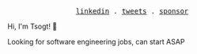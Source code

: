 <p align="center">
  <samp>
    <a href="https://linkedin.com/in/tsogt-otgonbaatar">linkedin</a> .   
    <a href="https://twitter.com/@endigo__">tweets</a> .
    <a href="https://github.com/sponsors/endigo">sponsor</a>
  </samp>
</p>


Hi, I'm Tsogt! 👋

Looking for software engineering jobs, can start ASAP

